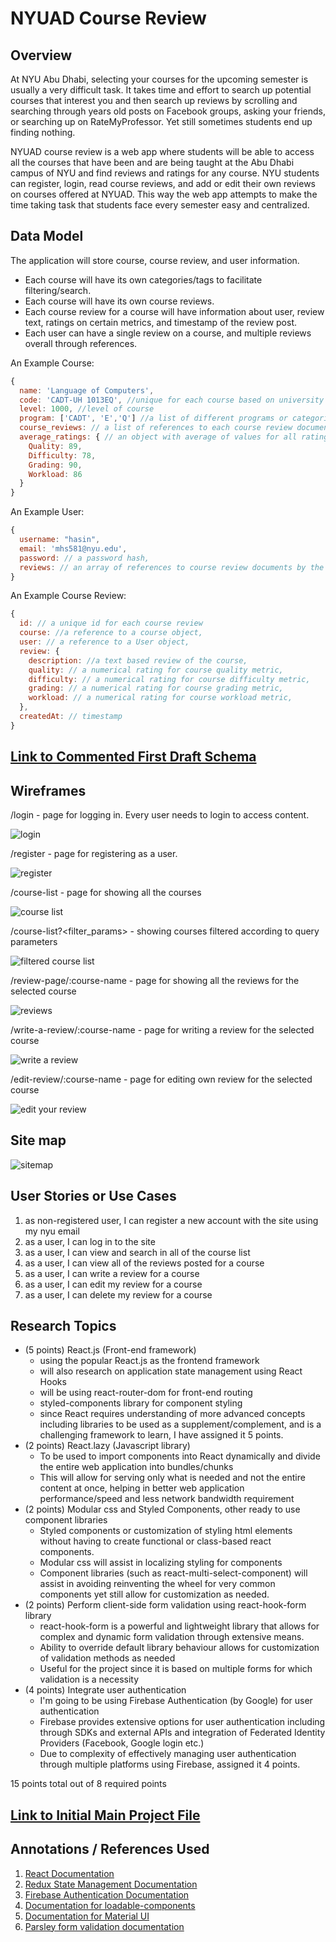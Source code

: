 # NYUAD Course Review

## Overview

At NYU Abu Dhabi, selecting your courses for the upcoming semester is usually a very difficult task. It takes time and effort to search up potential courses that interest you and then search up reviews by scrolling and searching through years old posts on Facebook groups, asking your friends, or searching up on RateMyProfessor. Yet still sometimes students end up finding nothing.

NYUAD course review is a web app where students will be able to access all the courses that have been and are being taught at the Abu Dhabi campus of NYU and find reviews and ratings for any course. NYU students can register, login, read course reviews, and add or edit their own reviews on courses offered at NYUAD. This way the web app attempts to make the time taking task that students face every semester easy and centralized. 


## Data Model

The application will store course, course review, and user information.

* Each course will have its own categories/tags to facilitate filtering/search.
* Each course will have its own course reviews.
* Each course review for a course will have information about user, review text, ratings on certain metrics, and timestamp of the review post.
* Each user can have a single review on a course, and multiple reviews overall through references.

An Example Course:

```javascript
{
  name: 'Language of Computers',
  code: 'CADT-UH 1013EQ', //unique for each course based on university assigned codes
  level: 1000, //level of course
  program: ['CADT', 'E','Q'] //a list of different programs or categories the course falls under
  course_reviews: // a list of references to each course review document for the course
  average_ratings: { // an object with average of values for all rating metrics for the course
    Quality: 89,
    Difficulty: 78,
    Grading: 90,
    Workload: 86
  }
}
```

An Example User:

```javascript
{
  username: "hasin",
  email: 'mhs581@nyu.edu',
  password: // a password hash,
  reviews: // an array of references to course review documents by the user
}
```

An Example Course Review:

```javascript
{
  id: // a unique id for each course review
  course: //a reference to a course object,
  user: // a reference to a User object,
  review: {
    description: //a text based review of the course,
    quality: // a numerical rating for course quality metric,
    difficulty: // a numerical rating for course difficulty metric,
    grading: // a numerical rating for course grading metric,
    workload: // a numerical rating for course workload metric,
  },
  createdAt: // timestamp
}
```


## [Link to Commented First Draft Schema](db.js)

## Wireframes

/login - page for logging in. Every user needs to login to access content.

![login](documentation/login_modal.png)

/register - page for registering as a user.

![register](documentation/register_modal.png)

/course-list - page for showing all the courses

![course list](documentation/course-list.png)

/course-list?<filter_params> - showing courses filtered according to query parameters

![filtered course list](documentation/course-filter.png)

/review-page/:course-name - page for showing all the reviews for the selected course

![reviews](documentation/review-page.png)

/write-a-review/:course-name - page for writing a review for the selected course

![write a review](documentation/write-a-review.png)

/edit-review/:course-name - page for editing own review for the selected course

![edit your review](documentation/edit_modal.png)

## Site map

![sitemap](documentation/sitemap/coursereview_sitemap.png)

## User Stories or Use Cases

1. as non-registered user, I can register a new account with the site using my nyu email
2. as a user, I can log in to the site
3. as a user, I can view and search in all of the course list
4. as a user, I can view all of the reviews posted for a course
5. as a user, I can write a review for a course
6. as a user, I can edit my review for a course
7. as a user, I can delete my review for a course

## Research Topics

* (5 points) React.js (Front-end framework)
    * using the popular React.js as the frontend framework
    * will also research on application state management using React Hooks
    * will be using react-router-dom for front-end routing
    * styled-components library for component styling
    * since React requires understanding of more advanced concepts including libraries to be used as a supplement/complement, and is a challenging framework to learn, I have assigned it 5 points.
* (2 points) React.lazy (Javascript library)
    * To be used to import components into React dynamically and divide the entire web application into bundles/chunks
    * This will allow for serving only what is needed and not the entire content at once, helping in better web application performance/speed and less network bandwidth requirement
* (2 points) Modular css and Styled Components, other ready to use component libraries
    * Styled components or customization of styling html elements without having to create functional or class-based react components.
    * Modular css will assist in localizing styling for components
    * Component libraries (such as react-multi-select-component) will assist in avoiding reinventing the wheel for very common components yet still allow for customization as needed.
* (2 points) Perform client-side form validation using react-hook-form library
    * react-hook-form is a powerful and lightweight library that allows for complex and dynamic form validation through extensive means.
    * Ability to override default library behaviour allows for customization of validation methods as needed
    * Useful for the project since it is based on multiple forms for which validation is a necessity
* (4 points) Integrate user authentication
    * I'm going to be using Firebase Authentication (by Google) for user authentication
    * Firebase provides extensive options for user authentication including through SDKs and external APIs and integration of Federated Identity Providers (Facebook, Google login etc.)
    * Due to complexity of effectively managing user authentication through multiple platforms using Firebase, assigned it 4 points.

15 points total out of 8 required points 


## [Link to Initial Main Project File](server/app.js) 

## Annotations / References Used

1. [React Documentation](https://reactjs.org/docs/getting-started.html)
2. [Redux State Management Documentation](https://react-redux.js.org/tutorials/quick-start)
3. [Firebase Authentication Documentation](https://firebase.google.com/docs/auth)
4. [Documentation for loadable-components](https://loadable-components.com/docs/)
5. [Documentation for Material UI](https://mui.com/getting-started/usage/)
6. [Parsley form validation documentation](https://parsleyjs.org/doc/index.html)


